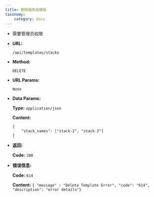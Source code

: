 ```yaml
---
title: 删除服务组模板
taxonomy:
    category: docs
---
```


- 需要管理员权限

* **URL:**

    `/api/templates/stacks`

* **Method:**

    `DELETE`

* **URL Params:**

    `None`

* **Data Params:**

    **Type:** `application/json`
	
	**Content:**

    ```
	{
		"stack_names": ["stack-2", "stack-3"]
	}
	```	

* **返回:**

	**Code:** `200`

* **错误信息:**

	**Code:** `614`
  	
  	**Content:** `{ "message" : "Delete Template Error", "code": "614", "description": "error details"}`